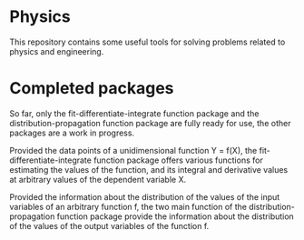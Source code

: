 # Physics
This repository contains some useful tools for solving problems related to physics and engineering. 

# Completed packages
So far, only the fit-differentiate-integrate function package and the distribution-propagation function package are fully ready for use, the other packages are a work in progress. 

Provided the data points of a unidimensional function Y = f(X), the fit-differentiate-integrate function package offers various functions for estimating the values of the function, and its integral and derivative values at arbitrary values of the dependent variable X. 

Provided the information about the distribution of the values of the input variables of an arbitrary function f, the two main function of the distribution-propagation function package provide the information about the distribution of the values of the output variables of the function f. 
